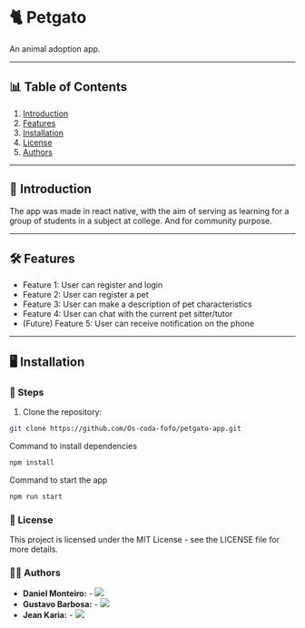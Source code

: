 # 🐈 Petgato

An animal adoption app.

---

## 📊 Table of Contents

1. [Introduction](#introduction)
2. [Features](#features)
3. [Installation](#installation)
4. [License](#license)
5. [Authors](#authors)

---

## 📖 Introduction

The app was made in react native, with the aim of serving as learning for a group of students in a subject at college. And for community purpose.

---

## 🛠️ Features

- Feature 1: User can register and login
- Feature 2: User can register a pet
- Feature 3: User can make a description of pet characteristics
- Feature 4: User can chat with the current pet sitter/tutor
- (Future) Feature 5: User can receive notification on the phone

---

## 🖥️ Installation

### 🚀 Steps

1. Clone the repository:
```bash
git clone https://github.com/Os-coda-fofo/petgato-app.git
```

Command to install dependencies
```bash
npm install
```
Command to start the app
```bash
npm run start
```


### 📝 License
This project is licensed under the MIT License - see the LICENSE file for more details.

### 🧑‍💻 Authors

- **Daniel Monteiro:** - <a href="https://www.linkedin.com/in/danielmonteirooo/" target="_blank"><img src="https://img.shields.io/badge/-LinkedIn-%230077B5?style=for-the-badge&logo=linkedin&logoColor=white" target="_blank"></a> 
- **Gustavo Barbosa:** - <a href="https://www.linkedin.com/in/barbosa885/" target="_blank"><img src="https://img.shields.io/badge/-LinkedIn-%230077B5?style=for-the-badge&logo=linkedin&logoColor=white" target="_blank"></a>
- **Jean Karia:** - <a href="https://www.linkedin.com/in/jean-karia/" target="_blank"><img src="https://img.shields.io/badge/-LinkedIn-%230077B5?style=for-the-badge&logo=linkedin&logoColor=white" target="_blank"></a>
